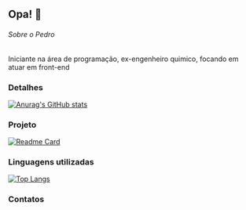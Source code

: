 ## Opa! 👋

###### Sobre o Pedro
Iniciante na área de programação, ex-engenheiro quimico, focando em atuar em front-end 

### Detalhes

[![Anurag's GitHub stats](https://github-readme-stats.vercel.app/api?username=dejavan&show_icons=true&theme=dark)](https://github.com/anuraghazra/github-readme-stats)

### Projeto

[![Readme Card](https://github-readme-stats.vercel.app/api/pin/?username=dejavan&repo=projeto-tiktok&theme=dark)](https://github.com/anuraghazra/github-readme-stats)

### Linguagens utilizadas

[![Top Langs](https://github-readme-stats.vercel.app/api/top-langs/?username=dejavan&layout=compact)](https://github.com/anuraghazra/github-readme-stats)

### Contatos
